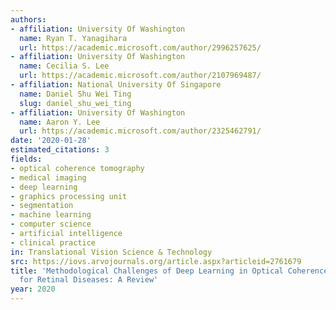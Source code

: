```yaml
---
authors:
- affiliation: University Of Washington
  name: Ryan T. Yanagihara
  url: https://academic.microsoft.com/author/2996257625/
- affiliation: University Of Washington
  name: Cecilia S. Lee
  url: https://academic.microsoft.com/author/2107969487/
- affiliation: National University Of Singapore
  name: Daniel Shu Wei Ting
  slug: daniel_shu_wei_ting
- affiliation: University Of Washington
  name: Aaron Y. Lee
  url: https://academic.microsoft.com/author/2325462791/
date: '2020-01-28'
estimated_citations: 3
fields:
- optical coherence tomography
- medical imaging
- deep learning
- graphics processing unit
- segmentation
- machine learning
- computer science
- artificial intelligence
- clinical practice
in: Translational Vision Science & Technology
src: https://iovs.arvojournals.org/article.aspx?articleid=2761679
title: 'Methodological Challenges of Deep Learning in Optical Coherence Tomography
  for Retinal Diseases: A Review'
year: 2020
---
```

